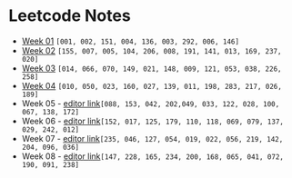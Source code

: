 # Leetcode Notes

* [Week 01](./Week01.md) `[001, 002, 151, 004, 136, 003, 292, 006, 146]`
* [Week 02](./Week02.md) `[155, 007, 005, 104, 206, 008, 191, 141, 013, 169, 237, 020]`
* [Week 03](./Week03.md) `[014, 066, 070, 149, 021, 148, 009, 121, 053, 038, 226, 258]`
* [Week 04](./Week04.md) `[010, 050, 023, 160, 027, 139, 011, 198, 283, 217, 026, 189]`
* Week 05 - [editor link](https://hackmd.io/JwMw7AzATAbFEFowEYAMIEBYAmnUICMAOAghIqAgUxjGAgGMjhMg)`[088, 153, 042, 202,049, 033, 122, 028, 100, 067, 138, 172]`
* Week 06 - [editor link](https://hackmd.io/JwNgxgJghiIBwFo5QKaICzoOwDMECMUiCxhgAmHAVgGYYpyg)`[152, 017, 125, 179, 110, 118, 069, 079, 137, 029, 242, 012]`
* Week 07 - [editor link](https://hackmd.io/GYJgDAxgzCCcCMBaAhgFgEbMasz0oBMBWVReI6ANnSkuAA4DYg==)`[235, 046, 127, 054, 019, 022, 056, 219, 142, 204, 096, 036]`
* Week 08 - [editor link](https://hackmd.io/KwMwpgnGBsCGBMBaMxYUQFgBwEYAMiEEOYyGsARhbAOx72xZA===)`[147, 228, 165, 234, 200, 168, 065, 041, 072, 190, 091, 238]`
